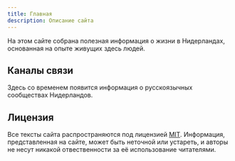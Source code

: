 ```yaml
---
title: Главная
description: Описание сайта
---
```


На этом сайте собрана полезная информация о жизни в Нидерландах, основанная на опыте живущих здесь людей.

## Каналы связи

Здесь со временем появится информация о русскоязычных сообществах Нидерландов.

## Лицензия

Все тексты сайта распространяются под лицензией [MIT](/LICENSE). Информация, представленная на сайте, может быть неточной или устареть, и авторы не несут никакой отвественности за её использование читателями.
